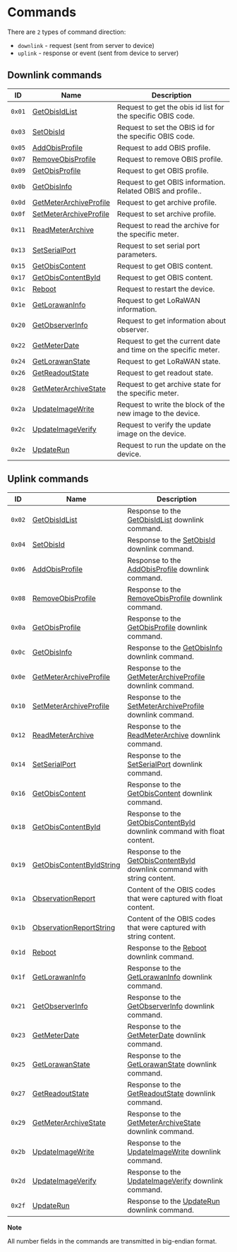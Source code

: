 # Commands

There are `2` types of command direction:

- `downlink` - request (sent from server to device)
- `uplink` - response or event (sent from device to server)


## Downlink commands

| ID     | Name                                                          | Description                                                     |
| ------ | ------------------------------------------------------------- | --------------------------------------------------------------- |
| `0x01` | [GetObisIdList](./GetObisIdList.md#request)                   | Request to get the obis id list for the specific OBIS code.     |
| `0x03` | [SetObisId](./SetObisId.md#request)                           | Request to set the OBIS id for the specific OBIS code.          |
| `0x05` | [AddObisProfile](./AddObisProfile.md#request)                 | Request to add OBIS profile.                                    |
| `0x07` | [RemoveObisProfile](./RemoveObisProfile.md#request)           | Request to remove OBIS profile.                                 |
| `0x09` | [GetObisProfile](./GetObisProfile.md#request)                 | Request to get OBIS profile.                                    |
| `0x0b` | [GetObisInfo](./GetObisInfo.md#request)                       | Request to get OBIS information. Related OBIS and profile..     |
| `0x0d` | [GetMeterArchiveProfile](./GetMeterArchiveProfile.md#request) | Request to get archive profile.                                 |
| `0x0f` | [SetMeterArchiveProfile](./SetMeterArchiveProfile.md#request) | Request to set archive profile.                                 |
| `0x11` | [ReadMeterArchive](./ReadMeterArchive.md#request)             | Request to read the archive  for the specific meter.            |
| `0x13` | [SetSerialPort](./SetSerialPort.md#request)                   | Request to set serial port parameters.                          |
| `0x15` | [GetObisContent](./GetObisContent.md#request)                 | Request to get OBIS content.                                    |
| `0x17` | [GetObisContentById](./GetObisContentById.md#request)         | Request to get OBIS content.                                    |
| `0x1c` | [Reboot](./Reboot.md#request)                                 | Request to restart the device.                                  |
| `0x1e` | [GetLorawanInfo](./GetLorawanInfo.md#request)                 | Request to get LoRaWAN information.                             |
| `0x20` | [GetObserverInfo](./GetObserverInfo.md#request)               | Request to get information about observer.                      |
| `0x22` | [GetMeterDate](./GetMeterDate.md#request)                     | Request to get the current date and time on the specific meter. |
| `0x24` | [GetLorawanState](./GetLorawanState.md#request)               | Request to get LoRaWAN state.                                   |
| `0x26` | [GetReadoutState](./GetReadoutState.md#request)               | Request to get readout state.                                   |
| `0x28` | [GetMeterArchiveState](./GetMeterArchiveState.md#request)     | Request to get archive state for the specific meter.            |
| `0x2a` | [UpdateImageWrite](./UpdateImageWrite.md#request)             | Request to write the block of the new image to the device.      |
| `0x2c` | [UpdateImageVerify](./UpdateImageVerify.md#request)           | Request to verify the update image on the device.               |
| `0x2e` | [UpdateRun](./UpdateRun.md#request)                           | Request to run the update on the device.                        |

## Uplink commands

| ID     | Name                                                                             | Description                                                                                                 |
| ------ | -------------------------------------------------------------------------------- | ----------------------------------------------------------------------------------------------------------- |
| `0x02` | [GetObisIdList](./GetObisIdList.md#response)                                     | Response to the [GetObisIdList](./GetObisIdList.md#request) downlink command.                               |
| `0x04` | [SetObisId](./SetObisId.md#response)                                             | Response to the [SetObisId](./SetObisId.md#request) downlink command.                                       |
| `0x06` | [AddObisProfile](./AddObisProfile.md#response)                                   | Response to the [AddObisProfile](./AddObisProfile.md#request) downlink command.                             |
| `0x08` | [RemoveObisProfile](./RemoveObisProfile.md#response)                             | Response to the [RemoveObisProfile](./RemoveObisProfile.md#request) downlink command.                       |
| `0x0a` | [GetObisProfile](./GetObisProfile.md#response)                                   | Response to the [GetObisProfile](./GetObisProfile.md#request) downlink command.                             |
| `0x0c` | [GetObisInfo](./GetObisInfo.md#response)                                         | Response to the [GetObisInfo](./GetObisInfo.md#request) downlink command.                                   |
| `0x0e` | [GetMeterArchiveProfile](./GetMeterArchiveProfile.md#response)                   | Response to the [GetMeterArchiveProfile](./GetMeterArchiveProfile.md#request) downlink command.             |
| `0x10` | [SetMeterArchiveProfile](./SetMeterArchiveProfile.md#response)                   | Response to the [SetMeterArchiveProfile](./SetMeterArchiveProfile.md#request) downlink command.             |
| `0x12` | [ReadMeterArchive](./ReadMeterArchive.md#response)                               | Response to the [ReadMeterArchive](./ReadArchive.md#request) downlink command.                              |
| `0x14` | [SetSerialPort](./SetSerialPort.md#response)                                     | Response to the [SetSerialPort](./SetSerialPort.md#request) downlink command.                               |
| `0x16` | [GetObisContent](./GetObisContent.md#response)                                   | Response to the [GetObisContent](./GetObisContent.md#request) downlink command.                             |
| `0x18` | [GetObisContentById](./GetObisContentById.md#response-with-float-content)        | Response to the [GetObisContentById](./GetObisContentById.md#request) downlink command with float content.  |
| `0x19` | [GetObisContentByIdString](./GetObisContentById.md#response-with-string-content) | Response to the [GetObisContentById](./GetObisContentById.md#request) downlink command with string content. |
| `0x1a` | [ObservationReport](./uplink/ObservationReport.md)                               | Content of the OBIS codes that were captured with float content.                                            |
| `0x1b` | [ObservationReportString](./uplink/ObservationReportString.md)                   | Content of the OBIS codes that were captured with string content.                                           |
| `0x1d` | [Reboot](./Reboot.md#response)                                                   | Response to the [Reboot](./Reboot.md#request) downlink command.                                             |
| `0x1f` | [GetLorawanInfo](./GetLorawanInfo.md#response)                                   | Response to the [GetLorawanInfo](./GetLorawanInfo.md#request) downlink command.                             |
| `0x21` | [GetObserverInfo](./GetObserverInfo.md#response)                                 | Response to the [GetObserverInfo](./GetObserverInfo.md#request) downlink command.                           |
| `0x23` | [GetMeterDate](./GetMeterDate.md#response)                                       | Response to the [GetMeterDate](./GetMeterDate.md#request) downlink command.                                 |
| `0x25` | [GetLorawanState](./GetLorawanState.md#response)                                 | Response to the [GetLorawanState](./GetLorawanState.md#request) downlink command.                           |
| `0x27` | [GetReadoutState](./GetReadoutState.md#response)                                 | Response to the [GetReadoutState](./GetReadoutState.md#request) downlink command.                           |
| `0x29` | [GetMeterArchiveState](./GetMeterArchiveState.md#response)                       | Response to the [GetMeterArchiveState](./GetMeterArchiveState.md#request) downlink command.                 |
| `0x2b` | [UpdateImageWrite](./UpdateImageWrite.md#response)                               | Response to the [UpdateImageWrite](./UpdateImageWrite.md#request) downlink command.                         |
| `0x2d` | [UpdateImageVerify](./UpdateImageVerify.md#response)                             | Response to the [UpdateImageVerify](./UpdateImageVerify.md#request) downlink command.                       |
| `0x2f` | [UpdateRun](./UpdateRun.md#response)                                             | Response to the [UpdateRun](./UpdateRun.md#request) downlink command.                                       |


**Note**

All number fields in the commands are transmitted in big-endian format.
